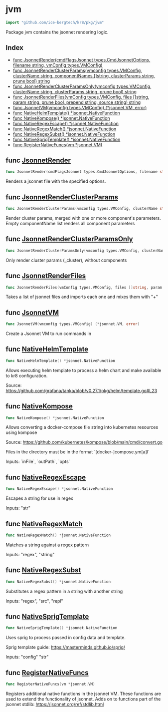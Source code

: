 # jvm

```go
import "github.com/ice-bergtech/kr8/pkg/jvm"
```

Package jvm contains the jsonnet rendering logic.

## Index

- [func JsonnetRender\(cmdFlagsJsonnet types.CmdJsonnetOptions, filename string, vmConfig types.VMConfig\)](<#JsonnetRender>)
- [func JsonnetRenderClusterParams\(vmconfig types.VMConfig, clusterName string, componentNames \[\]string, clusterParams string, prune bool\) string](<#JsonnetRenderClusterParams>)
- [func JsonnetRenderClusterParamsOnly\(vmconfig types.VMConfig, clusterName string, clusterParams string, prune bool\) string](<#JsonnetRenderClusterParamsOnly>)
- [func JsonnetRenderFiles\(vmConfig types.VMConfig, files \[\]string, param string, prune bool, prepend string, source string\) string](<#JsonnetRenderFiles>)
- [func JsonnetVM\(vmconfig types.VMConfig\) \(\*jsonnet.VM, error\)](<#JsonnetVM>)
- [func NativeHelmTemplate\(\) \*jsonnet.NativeFunction](<#NativeHelmTemplate>)
- [func NativeKompose\(\) \*jsonnet.NativeFunction](<#NativeKompose>)
- [func NativeRegexEscape\(\) \*jsonnet.NativeFunction](<#NativeRegexEscape>)
- [func NativeRegexMatch\(\) \*jsonnet.NativeFunction](<#NativeRegexMatch>)
- [func NativeRegexSubst\(\) \*jsonnet.NativeFunction](<#NativeRegexSubst>)
- [func NativeSprigTemplate\(\) \*jsonnet.NativeFunction](<#NativeSprigTemplate>)
- [func RegisterNativeFuncs\(vm \*jsonnet.VM\)](<#RegisterNativeFuncs>)


<a name="JsonnetRender"></a>
## func [JsonnetRender](<https://github.com/ice-bergtech/kr8/blob/main/pkg/jvm/jsonnet.go#L111>)

```go
func JsonnetRender(cmdFlagsJsonnet types.CmdJsonnetOptions, filename string, vmConfig types.VMConfig)
```

Renders a jsonnet file with the specified options.

<a name="JsonnetRenderClusterParams"></a>
## func [JsonnetRenderClusterParams](<https://github.com/ice-bergtech/kr8/blob/main/pkg/jvm/jsonnet.go#L163>)

```go
func JsonnetRenderClusterParams(vmconfig types.VMConfig, clusterName string, componentNames []string, clusterParams string, prune bool) string
```

Render cluster params, merged with one or more component's parameters. Empty componentName list renders all component parameters

<a name="JsonnetRenderClusterParamsOnly"></a>
## func [JsonnetRenderClusterParamsOnly](<https://github.com/ice-bergtech/kr8/blob/main/pkg/jvm/jsonnet.go#L148>)

```go
func JsonnetRenderClusterParamsOnly(vmconfig types.VMConfig, clusterName string, clusterParams string, prune bool) string
```

Only render cluster params \(\_cluster\), without components

<a name="JsonnetRenderFiles"></a>
## func [JsonnetRenderFiles](<https://github.com/ice-bergtech/kr8/blob/main/pkg/jvm/jsonnet.go#L70>)

```go
func JsonnetRenderFiles(vmConfig types.VMConfig, files []string, param string, prune bool, prepend string, source string) string
```

Takes a list of jsonnet files and imports each one and mixes them with "\+"

<a name="JsonnetVM"></a>
## func [JsonnetVM](<https://github.com/ice-bergtech/kr8/blob/main/pkg/jvm/jsonnet.go#L40>)

```go
func JsonnetVM(vmconfig types.VMConfig) (*jsonnet.VM, error)
```

Create a Jsonnet VM to run commands in

<a name="NativeHelmTemplate"></a>
## func [NativeHelmTemplate](<https://github.com/ice-bergtech/kr8/blob/main/pkg/jvm/native_funcs.go#L69>)

```go
func NativeHelmTemplate() *jsonnet.NativeFunction
```

Allows executing helm template to process a helm chart and make available to kr8 configuration.

Source: https://github.com/grafana/tanka/blob/v0.27.1/pkg/helm/template.go#L23

<a name="NativeKompose"></a>
## func [NativeKompose](<https://github.com/ice-bergtech/kr8/blob/main/pkg/jvm/native_funcs.go#L152>)

```go
func NativeKompose() *jsonnet.NativeFunction
```

Allows converting a docker\-compose file string into kubernetes resources using kompose

Source: https://github.com/kubernetes/kompose/blob/main/cmd/convert.go

Files in the directory must be in the format \`\[docker\-\]compose.ym\[a\]l\`

Inputs: \`inFile\`, \`outPath\`, \`opts\`

<a name="NativeRegexEscape"></a>
## func [NativeRegexEscape](<https://github.com/ice-bergtech/kr8/blob/main/pkg/jvm/native_funcs.go#L104>)

```go
func NativeRegexEscape() *jsonnet.NativeFunction
```

Escapes a string for use in regex

Inputs: "str"

<a name="NativeRegexMatch"></a>
## func [NativeRegexMatch](<https://github.com/ice-bergtech/kr8/blob/main/pkg/jvm/native_funcs.go#L116>)

```go
func NativeRegexMatch() *jsonnet.NativeFunction
```

Matches a string against a regex pattern

Inputs: "regex", "string"

<a name="NativeRegexSubst"></a>
## func [NativeRegexSubst](<https://github.com/ice-bergtech/kr8/blob/main/pkg/jvm/native_funcs.go#L128>)

```go
func NativeRegexSubst() *jsonnet.NativeFunction
```

Substitutes a regex pattern in a string with another string

Inputs: "regex", "src", "repl"

<a name="NativeSprigTemplate"></a>
## func [NativeSprigTemplate](<https://github.com/ice-bergtech/kr8/blob/main/pkg/jvm/native_funcs.go#L78>)

```go
func NativeSprigTemplate() *jsonnet.NativeFunction
```

Uses sprig to process passed in config data and template.

Sprig template guide: https://masterminds.github.io/sprig/

Inputs: "config" "str"

<a name="RegisterNativeFuncs"></a>
## func [RegisterNativeFuncs](<https://github.com/ice-bergtech/kr8/blob/main/pkg/jvm/native_funcs.go#L45>)

```go
func RegisterNativeFuncs(vm *jsonnet.VM)
```

Registers additional native functions in the jsonnet VM. These functions are used to extend the functionality of jsonnet. Adds on to functions part of the jsonnet stdlib: https://jsonnet.org/ref/stdlib.html